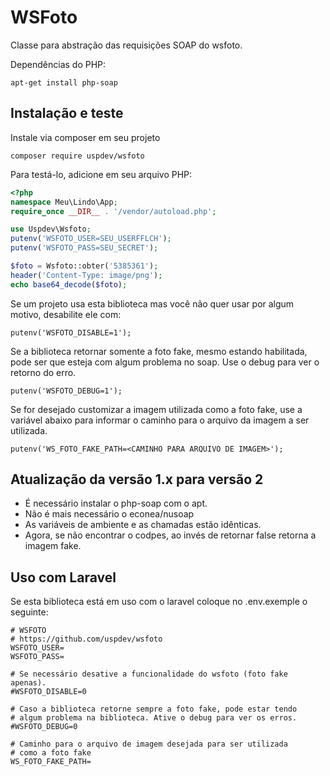 # WSFoto

Classe para abstração das requisições SOAP do wsfoto.

Dependências do PHP:

    apt-get install php-soap

## Instalação e teste

Instale via composer em seu projeto

    composer require uspdev/wsfoto

Para testá-lo, adicione em seu arquivo PHP:
```php
<?php
namespace Meu\Lindo\App;
require_once __DIR__ . '/vendor/autoload.php';

use Uspdev\Wsfoto;
putenv('WSFOTO_USER=SEU_USERFFLCH');
putenv('WSFOTO_PASS=SEU_SECRET');

$foto = Wsfoto::obter('5385361');
header('Content-Type: image/png');
echo base64_decode($foto);
```

Se um projeto usa esta biblioteca mas você não quer usar por algum motivo, desabilite ele com:

    putenv('WSFOTO_DISABLE=1');

Se a biblioteca retornar somente a foto fake, mesmo estando habilitada, pode ser que esteja com algum problema no soap. Use o debug para ver o retorno do erro.

    putenv('WSFOTO_DEBUG=1');

Se for desejado customizar a imagem utilizada como a foto fake, use a variável abaixo para informar o caminho para o arquivo da imagem a ser utilizada.

    putenv('WS_FOTO_FAKE_PATH=<CAMINHO PARA ARQUIVO DE IMAGEM>');


## Atualização da versão 1.x para versão 2

* É necessário instalar o php-soap com o apt. 
* Não é mais necessário o econea/nusoap
* As variáveis de ambiente e as chamadas estão idênticas. 
* Agora, se não encontrar o codpes, ao invés de retornar false retorna a imagem fake. 

## Uso com Laravel

Se esta biblioteca está em uso com o laravel coloque no .env.exemple o seguinte:

    # WSFOTO
    # https://github.com/uspdev/wsfoto
    WSFOTO_USER=
    WSFOTO_PASS=

    # Se necessário desative a funcionalidade do wsfoto (foto fake apenas).
    #WSFOTO_DISABLE=0

    # Caso a biblioteca retorne sempre a foto fake, pode estar tendo
    # algum problema na biblioteca. Ative o debug para ver os erros.
    #WSFOTO_DEBUG=0

    # Caminho para o arquivo de imagem desejada para ser utilizada
    # como a foto fake
    WS_FOTO_FAKE_PATH=
